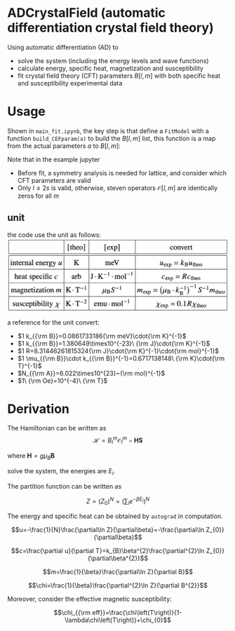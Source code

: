# ADCrystalField (automatic differentiation crystal field theory)

Using automatic differentiation (AD) to
- solve the system (including the energy levels and wave functions)
- calculate energy, specific heat, magnetization and susceptibility
- fit crystal field theory (CFT) parameters $B[l, m]$ with both specific heat and susceptibility experimental data

# Usage
Shown in `main_fit.ipynb`, the key step is that define a `FitModel` with a function `build_CEFparam(a)` to build the $B[l,m]$ list, this function is a map from the actual parameters $a$ to $B[l,m]$:

Note that in the example jupyter
- Before fit, a symmetry analysis is needed for lattice, and consider which CFT parameters are valid
- Only $l\leq 2s$ is valid, otherwise, steven operators $\mathcal{O}[l, m]$ are identically zeros for all $m$

## unit
the code use the unit as follows:
![see unit](./figure/unit.png)

a reference for the unit convert:
- $1 k_{{\rm B}}=0.0861733186{\rm meV}\cdot{\rm K}^{-1}$
- $1 k_{{\rm B}}=1.380649\times10^{-23}\ {\rm J}\cdot{\rm K}^{-1}$
- $1 R=8.31446261815324{\rm J}\cdot{\rm K}^{-1}\cdot{\rm mol}^{-1}$
- $1 \mu_{{\rm B}}\cdot k_{{\rm B}}^{-1}=0.6717138148\ {\rm K}\cdot{\rm T}^{-1}$
- $N_{{\rm A}}=6.022\times10^{23}~{\rm mol}^{-1}$
- $1\ {\rm Oe}=10^{-4}\ {\rm T}$

# Derivation
The Hamiltonian can be written as
$$\mathcal{H}=B_{l}^{m}\mathcal{O}_{l}^{m}-\bm{H}\bm{S}$$

where $\bm{H} = g\mu_{B}\bm{B}$ 

solve the system, the energies are $E_{i}$.

The partition function can be written as

$$Z =\left(Z_{0}\right)^{N}=\left(\sum_{i}e^{-\beta E_{i}}\right)^{N}$$

The energy and specific heat can be obtained by `autograd` in computation.

$$u=-\frac{1}{N}\frac{\partial\ln Z}{\partial\beta}=-\frac{\partial\ln Z_{0}}{\partial\beta}$$

$$c=\frac{\partial u}{\partial T}=k_{B}\beta^{2}\frac{\partial^{2}\ln Z_{0}}{\partial\beta^{2}}$$

$$m=\frac{1}{\beta}\frac{\partial\ln Z}{\partial B}$$

$$\chi=\frac{1}{\beta}\frac{\partial^{2}\ln Z}{\partial B^{2}}$$

Moreover, consider the effective magnetic susceptibility:

$$\chi_{{\rm eff}}=\frac{\chi\left(T\right)}{1-\lambda\chi\left(T\right)}+\chi_{0}$$

